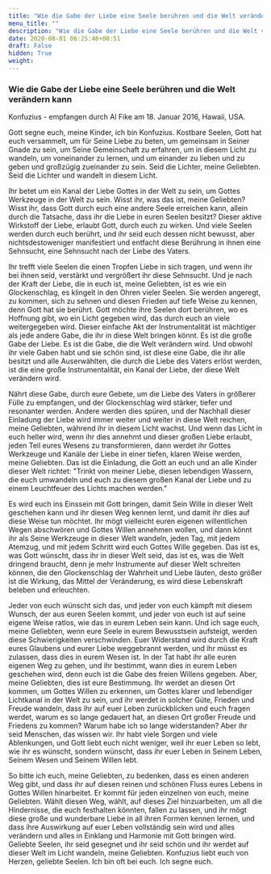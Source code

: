 ```yaml
---
title: "Wie die Gabe der Liebe eine Seele berühren und die Welt verändern kann"
menu_title: ""
description: "Wie die Gabe der Liebe eine Seele berühren und die Welt verändern kann"
date: 2020-08-01 06:25:48+00:51
draft: False
hidden: True
weight:
---
```

### Wie die Gabe der Liebe eine Seele berühren und die Welt verändern kann

Konfuzius - empfangen durch Al Fike am 18. Januar 2016, Hawaii, USA.

Gott segne euch, meine Kinder, ich bin Konfuzius. Kostbare Seelen, Gott hat euch versammelt, um für Seine Liebe zu beten, um gemeinsam in Seiner Gnade zu sein, um Seine Gemeinschaft zu erfahren, um in diesem Licht zu wandeln, um voneinander zu lernen, und um einander zu lieben und zu geben und großzügig zueinander zu sein. Seid die Lichter, meine Geliebten. Seid die Lichter und wandelt in diesem Licht.

Ihr betet um ein Kanal der Liebe Gottes in der Welt zu sein, um Gottes Werkzeuge in der Welt zu sein. Wisst ihr, was das ist, meine Geliebten? Wisst ihr, dass Gott durch euch eine andere Seele erreichen kann, allein durch die Tatsache, dass ihr die Liebe in euren Seelen besitzt? Dieser aktive Wirkstoff der Liebe, erlaubt Gott, durch euch zu wirken. Und viele Seelen werden durch euch berührt, und ihr seid euch dessen nicht bewusst, aber nichtsdestoweniger manifestiert und entfacht diese Berührung in ihnen eine Sehnsucht, eine Sehnsucht nach der Liebe des Vaters.

Ihr trefft viele Seelen die einen Tropfen Liebe in sich tragen, und wenn ihr bei ihnen seid, verstärkt und vergrößert ihr diese Sehnsucht. Und je nach der Kraft der Liebe, die in euch ist, meine Geliebten, ist es wie ein Glockenschlag, es klingelt in den Ohren vieler Seelen. Sie werden angeregt, zu kommen, sich zu sehnen und diesen Frieden auf tiefe Weise zu kennen, denn Gott hat sie berührt. Gott möchte ihre Seelen dort berühren, wo es Hoffnung gibt, wo ein Licht gegeben wird, das durch euch an viele weitergegeben wird. Dieser einfache Akt der Instrumentalität ist mächtiger als jede andere Gabe, die ihr in diese Welt bringen könnt. Es ist die große Gabe der Liebe. Es ist die Gabe, die die Welt verändern wird. Und obwohl ihr viele Gaben habt und sie schön sind, ist diese eine Gabe, die ihr alle besitzt und alle Auserwählten, die durch die Liebe des Vaters erlöst werden, ist die eine große Instrumentalität, ein Kanal der Liebe, der diese Welt verändern wird.

Nährt diese Gabe, durch eure Gebete, um die Liebe des Vaters in größerer Fülle zu empfangen, und der Glockenschlag wird stärker, tiefer und resonanter werden. Andere werden dies spüren, und der Nachhall dieser Einladung der Liebe wird immer weiter und weiter in diese Welt reichen, meine Geliebten, während ihr in diesem Licht wachst. Und wenn das Licht in euch heller wird, wenn ihr dies annehmt und dieser großen Liebe erlaubt, jeden Teil eures Wesens zu transformieren, dann werdet ihr Gottes Werkzeuge und Kanäle der Liebe in einer tiefen, klaren Weise werden, meine Geliebten. Das ist die Einladung, die Gott an euch und an alle Kinder dieser Welt richtet: "Trinkt von meiner Liebe, diesen lebendigen Wassern, die euch umwandeln und euch zu diesem großen Kanal der Liebe und zu einem Leuchtfeuer des Lichts machen werden."

Es wird euch ins Einssein mit Gott bringen, damit Sein Wille in dieser Welt geschehen kann und ihr diesen Weg kennen lernt, und damit ihr dies auf diese Weise tun möchtet. Ihr mögt vielleicht euren eigenen willentlichen Wegen abschwören und Gottes Willen annehmen wollen, und dann könnt ihr als Seine Werkzeuge in dieser Welt wandeln, jeden Tag, mit jedem Atemzug, und mit jedem Schritt wird euch Gottes Wille gegeben. Das ist es, was Gott wünscht, dass ihr in dieser Welt seid, das ist es, was die Welt dringend braucht, denn je mehr Instrumente auf dieser Welt schreiten können, die den Glockenschlag der Wahrheit und Liebe läuten, desto größer ist die Wirkung, das Mittel der Veränderung, es wird diese Lebenskraft beleben und erleuchten.

Jeder von euch wünscht sich das, und jeder von euch kämpft mit diesem Wunsch, der aus euren Seelen kommt, und jeder von euch ist auf seine eigene Weise ratlos, wie das in eurem Leben sein kann. Und ich sage euch, meine Geliebten, wenn eure Seele in eurem Bewusstsein aufsteigt, werden diese Schwierigkeiten verschwinden. Euer Widerstand wird durch die Kraft eures Glaubens und eurer Liebe weggebrannt werden, und ihr müsst es zulassen, dass dies in eurem Wesen ist. In der Tat habt ihr alle euren eigenen Weg zu gehen, und ihr bestimmt, wann dies in eurem Leben geschehen wird, denn euch ist die Gabe des freien Willens gegeben. Aber, meine Geliebten, dies ist eure Bestimmung. Ihr werdet an diesen Ort kommen, um Gottes Willen zu erkennen, um Gottes klarer und lebendiger Lichtkanal in der Welt zu sein, und ihr werdet in solcher Güte, Frieden und Freude wandeln, dass ihr auf euer Leben zurückblicken und euch fragen werdet, warum es so lange gedauert hat, an diesen Ort großer Freude und Friedens zu kommen? Warum habe ich so lange widerstanden? Aber ihr seid Menschen, das wissen wir. Ihr habt viele Sorgen und viele Ablenkungen, und Gott liebt euch nicht weniger, weil ihr euer Leben so lebt, wie ihr es wünscht, sondern wünscht, dass ihr euer Leben in Seinem Leben, Seinem Wesen und Seinem Willen lebt.

So bitte ich euch, meine Geliebten, zu bedenken, dass es einen anderen Weg gibt, und dass ihr auf diesen reinen und schönen Fluss eures Lebens in Gottes Willen hinarbeitet. Er kommt für jeden einzelnen von euch, meine Geliebten. Wählt diesen Weg, wählt, auf dieses Ziel hinzuarbeiten, um all die Hindernisse, die euch festhalten könnten, fallen zu lassen, und ihr mögt diese große und wunderbare Liebe in all ihren Formen kennen lernen, und dass ihre Auswirkung auf euer Leben vollständig sein wird und alles verändern und alles in Einklang und Harmonie mit Gott bringen wird. Geliebte Seelen, ihr seid gesegnet und ihr seid schön und ihr werdet auf dieser Welt im Licht wandeln, meine Geliebten. Konfuzius liebt euch von Herzen, geliebte Seelen. Ich bin oft bei euch. Ich segne euch.
